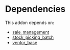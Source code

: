 # Dependencies

This addon depends on:

- [sale_management](https://github.com/bringout/oca-ocb-sale/tree/681dc8d5fff638cb0862a34e48091a2098d091f8/odoo-bringout-oca-ocb-sale_management)
- [stock_picking_batch](https://github.com/bringout/oca-ocb-warehouse/tree/0ee5ffef60413a71dceb350918ad3fb572ec1875/odoo-bringout-oca-ocb-stock_picking_batch)
- [ventor_base](https://github.com/bringout/ventor/tree/f6ad4ca9c96dc72c556ab480cd8f3a06888083b6/odoo-bringout-ventor-ventor_base)
